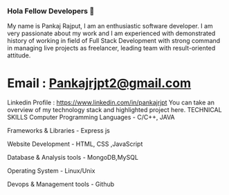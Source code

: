 
### Hola Fellow Developers 👋


My name is Pankaj Rajput, I am an enthusiastic software developer. I am very passionate about my work and I am experienced with demonstrated history of working in field of Full Stack Development with strong command in managing live projects as freelancer, leading team with result-oriented attitude.

# Email : Pankajrjpt2@gmail.com
Linkedin Profile : https://www.linkedin.com/in/pankajrjpt
You can take an overview of my technology stack and highlighted project here.
TECHNICAL SKILLS
Computer Programming Languages - C/C++, JAVA

Frameworks & Libraries - Express js

Website Development - HTML, CSS ,JavaScript

Database & Analysis tools - MongoDB,MySQL

Operating System - Linux/Unix

Devops & Management tools - Github

